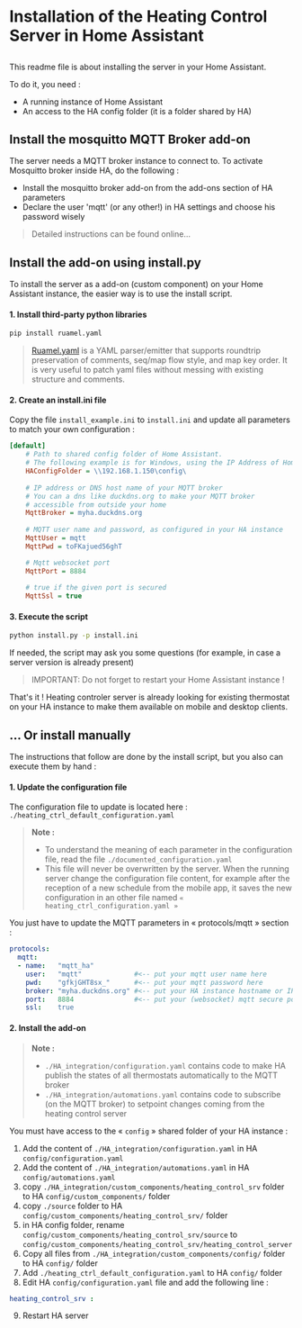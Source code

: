 # Installation of the Heating Control Server in Home Assistant

##

This readme file is about installing the server in your Home Assistant.

To do it, you need :
- A running instance of Home Assistant
- An access to the HA config folder (it is a folder shared by HA)

## Install the mosquitto MQTT Broker add-on
The server needs a MQTT broker instance to connect to. To activate Mosquitto broker inside HA, do the following :
- Install the mosquitto broker add-on from the add-ons section of HA parameters
- Declare the user 'mqtt' (or any other!) in HA settings and choose his password wisely
> Detailed instructions can be found online...

## Install the add-on using install.py
To install the server as a add-on (custom component) on your Home Assistant instance, the easier way is to use the install script.

#### 1. Install third-party python libraries
```sh
pip install ruamel.yaml
```
> [Ruamel.yaml] is a YAML parser/emitter that supports roundtrip preservation of comments, seq/map flow style, and map key order. It is very useful to patch yaml files without messing with existing structure and comments.

#### 2. Create an install.ini file
Copy the file `install_example.ini` to `install.ini` and update all parameters to match your own configuration :
```ini
[default]
    # Path to shared config folder of Home Assistant.
    # The following example is for Windows, using the IP Address of Home Assistant
    HAConfigFolder = \\192.168.1.150\config\
    
    # IP address or DNS host name of your MQTT broker
    # You can a dns like duckdns.org to make your MQTT broker
    # accessible from outside your home
    MqttBroker = myha.duckdns.org
    
    # MQTT user name and password, as configured in your HA instance
    MqttUser = mqtt
    MqttPwd = toFKajued56ghT

    # Mqtt websocket port
    MqttPort = 8884
    
    # true if the given port is secured
    MqttSsl = true
```

#### 3. Execute the script
```sh
python install.py -p install.ini
```
If needed, the script may ask you some questions (for example, in case a server version is already present)

> IMPORTANT: Do not forget to restart your Home Assistant instance !

That's it ! Heating controler server is already looking for existing thermostat on your HA instance to make them available on mobile and desktop clients.


## ... Or install manually
The instructions that follow are done by the install script, but you also can execute them by hand :
#### 1. Update the configuration file
The configuration file to update is located here : `./heating_ctrl_default_configuration.yaml`

> **Note :**
> - To understand the meaning of each parameter in the configuration file, read the file `./documented_configuration.yaml`
> - This file will never be overwritten by the server. When the running server change the configuration file content, for example after the reception of a new schedule from the mobile app, it saves the new configuration in an other file named `« heating_ctrl_configuration.yaml »`

You just have to update the MQTT parameters in « protocols/mqtt » section :
  ```yaml
  protocols:
    mqtt:
    - name:   "mqtt_ha"
      user:   "mqtt"             #<-- put your mqtt user name here
      pwd:    "gfkjGHT8sx_"      #<-- put your mqtt password here
      broker: "myha.duckdns.org" #<-- put your HA instance hostname or IP address here
      port:   8884               #<-- put your (websocket) mqtt secure port here
      ssl:    true
  ```

#### 2. Install the add-on
> **Note :**
> - `./HA_integration/configuration.yaml` contains code to make HA publish the states of all thermostats automatically to the MQTT broker
> - `./HA_integration/automations.yaml` contains code to subscribe (on the MQTT broker) to setpoint changes coming from the heating control server

You must have access to the « `config` » shared folder of your HA instance :
1. Add the content of `./HA_integration/configuration.yaml` in HA `config/configuration.yaml`
2. Add the content of `./HA_integration/automations.yaml` in HA `config/automations.yaml`
3. copy `./HA_integration/custom_components/heating_control_srv` folder to HA `config/custom_components/` folder
4. copy `./source` folder to HA `config/custom_components/heating_control_srv/` folder
5. in HA config folder, rename `config/custom_components/heating_control_srv/source` to `config/custom_components/heating_control_srv/heating_control_server`
6. Copy all files from `./HA_integration/custom_components/config/` folder to HA `config/` folder
7. Add `./heating_ctrl_default_configuration.yaml` to HA `config/` folder
8. Edit HA `config/configuration.yaml` file and add the following line :
```yaml
heating_control_srv :
```
9. Restart HA server


[//]: # (These are reference links used in the body of this note and get stripped out when the markdown processor does its job. There is no need to format nicely because it shouldn't be seen. Thanks SO - http://stackoverflow.com/questions/4823468/store-comments-in-markdown-syntax)

  [ruamel.yaml]: <https://pypi.org/project/ruamel.yaml/>
  